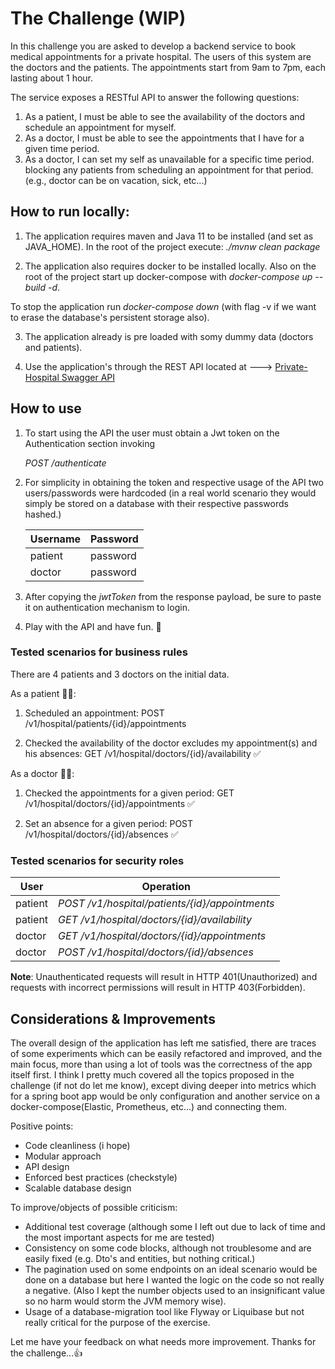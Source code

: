 # The Challenge (WIP)

In this challenge you are asked to develop a backend service to book medical appointments
for a private hospital. The users of this system are the doctors and the patients. The
appointments start from 9am to 7pm, each lasting about 1 hour.

The service exposes a RESTful API to answer the following questions:
1. As a patient, I must be able to see the availability of the doctors and schedule an
   appointment for myself.
2. As a doctor, I must be able to see the appointments that I have for a given time
   period.
3. As a doctor, I can set my self as unavailable for a specific time period. blocking any
   patients from scheduling an appointment for that period. (e.g., doctor can be on
   vacation, sick, etc...)

## How to run locally:
1. The application requires maven and Java 11 to be installed (and set as JAVA_HOME). In the root of the project execute: *./mvnw clean package*

2. The application also requires docker to be installed locally. Also on the root of the project start up docker-compose with *docker-compose up --build -d*. 
   
To stop the application run *docker-compose down* (with flag -v if we want to erase the database's persistent storage also).

3. The application already is pre loaded with somy dummy data (doctors and patients).

4. Use the application's through the REST API located at ---> [Private-Hospital Swagger API](http://localhost:8080/swagger-ui/index.html?configUrl=/v3/api-docs/swagger-config#/)

## How to use
1. To start using the API the user must obtain a Jwt token on the Authentication section invoking
   
   *POST /authenticate*

2. For simplicity in obtaining the token and respective usage of the API two users/passwords were hardcoded (in a real
   world scenario they would simply be stored on a database with their respective passwords hashed.) 

   Username | Password
   ------------ | -------------
   patient | password
   doctor | password

3. After copying the *jwtToken* from the response payload, be sure to paste it on authentication mechanism to login.

3. Play with the API and have fun. :muscle:


### Tested scenarios for business rules
There are 4 patients and 3 doctors on the initial data.

As a patient :mage_woman::
1. Scheduled an appointment: POST /v1/hospital/patients/{id}/appointments

2. Checked the availability of the doctor excludes my appointment(s) and his absences: GET /v1/hospital/doctors/{id}/availability :white_check_mark:

As a doctor :man_health_worker::
1. Checked the appointments for a given period: GET /v1/hospital/doctors/{id}/appointments :white_check_mark:

2. Set an absence for a given period: POST /v1/hospital/doctors/{id}/absences :white_check_mark:


### Tested scenarios for security roles

User | Operation
------------ | -------------
patient | *POST /v1/hospital/patients/{id}/appointments*
patient | *GET /v1/hospital/doctors/{id}/availability*
doctor | *GET /v1/hospital/doctors/{id}/appointments*
doctor | *POST /v1/hospital/doctors/{id}/absences*

**Note**: Unauthenticated requests will result in HTTP 401(Unauthorized)
and requests with incorrect permissions will result in HTTP 403(Forbidden). 

## Considerations & Improvements
The overall design of the application has left me satisfied, there are traces of some experiments which can be easily 
refactored and improved, and the main focus, more than using a lot of tools was the correctness of the app itself first.
I think I pretty much covered all the topics proposed in the challenge (if not do let me know), except diving deeper into metrics which for a spring boot app would be only 
configuration and another service on a docker-compose(Elastic, Prometheus, etc...) and connecting them.

Positive points:
- Code cleanliness (i hope)
- Modular approach
- API design
- Enforced best practices (checkstyle)
- Scalable database design

To improve/objects of possible criticism:
- Additional test coverage (although some I left out due to lack of time and the most important aspects for me are tested)
- Consistency on some code blocks, although not troublesome and are easily fixed (e.g. Dto's and entities, but nothing critical.)
- The pagination used on some endpoints on an ideal scenario would be done on a database but here I wanted the logic on the code so not really a negative.
  (Also I kept the number objects used to an insignificant value so no harm would storm the JVM memory wise).  
- Usage of a database-migration tool like Flyway or Liquibase but not really critical for the purpose of the exercise. 


Let me have your feedback on what needs more improvement. Thanks for the challenge...:thumbsup:

